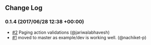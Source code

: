 ## Change Log

### 0.1.4 (2017/06/28 12:38 +00:00)
- [#2](https://github.com/nachiket-p/rest-redux/pull/2) Paging action validations (@jariwalabhavesh)
- [#1](https://github.com/nachiket-p/rest-redux/pull/1) moved to master as example/dev is working well. (@nachiket-p)